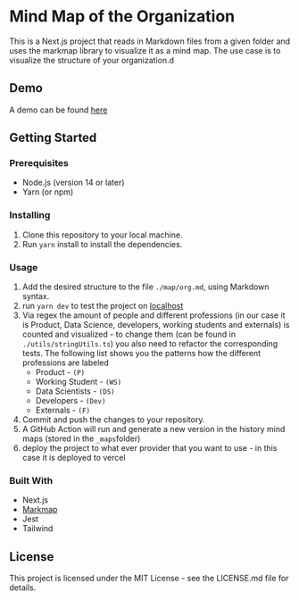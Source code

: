 # Mind Map of the Organization

This is a Next.js project that reads in Markdown files from a given folder and uses the markmap library to visualize it as a mind map. The use case is to visualize the structure of your organization.d

## Demo
A demo can be found [here](https://orgchart-one.vercel.app/)

## Getting Started
### Prerequisites

* Node.js (version 14 or later)
* Yarn (or npm)

### Installing

1. Clone this repository to your local machine.
2. Run `yarn` install to install the dependencies.

### Usage

1. Add the desired structure to the file `./map/org.md`, using Markdown syntax.
2. run `yarn dev` to test the project on [localhost](http://localhost:3000)
3. Via regex the amount of people and different professions (in our case it is Product, Data Science, developers, working students and externals) is counted and visualized - to change them (can be found in `./utils/stringUtils.ts`) you also need to refactor the corresponding tests.
The following list shows you the patterns how the different professions are labeled
   - Product - `(P)`
   - Working Student - `(WS)`
   - Data Scientists - `(DS)`
   - Developers - `(Dev)`
   - Externals - `(F)`
4. Commit and push the changes to your repository.
5. A GitHub Action will run and generate a new version in the history mind maps (stored in the `_maps`folder)
6. deploy the project to what ever provider that you want to use - in this case it is deployed to vercel

### Built With

* Next.js
* [Markmap](https://markmap.js.org/)
* Jest
* Tailwind

## License
This project is licensed under the MIT License - see the LICENSE.md file for details.